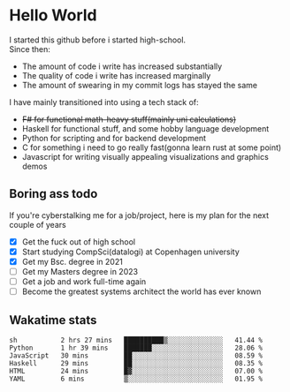 # Hello World

I started this github before i started high-school.  
Since then:
- The amount of code i write has increased substantially
- The quality of code i write has increased marginally
- The amount of swearing in my commit logs has stayed the same

I have mainly transitioned into using a tech stack of:
- ~~F# for functional math-heavy stuff(mainly uni calculations)~~
- Haskell for functional stuff, and some hobby language development
- Python for scripting and for backend development
- C for something i need to go really fast(gonna learn rust at some point)
- Javascript for writing visually appealing visualizations and graphics demos

## Boring ass todo
If you're cyberstalking me for a job/project, here is my plan for the next couple of years
- [x] Get the fuck out of high school
- [x] Start studying CompSci(datalogi) at Copenhagen university
- [x] Get my Bsc. degree in 2021
- [ ] Get my Masters degree in 2023
- [ ] Get a job and work full-time again
- [ ] Become the greatest systems architect the world has ever known

## Wakatime stats
<!--START_SECTION:waka-->

```text
sh           2 hrs 27 mins   ██████████▒░░░░░░░░░░░░░░   41.44 %
Python       1 hr 39 mins    ███████░░░░░░░░░░░░░░░░░░   28.06 %
JavaScript   30 mins         ██░░░░░░░░░░░░░░░░░░░░░░░   08.59 %
Haskell      29 mins         ██░░░░░░░░░░░░░░░░░░░░░░░   08.35 %
HTML         24 mins         █▓░░░░░░░░░░░░░░░░░░░░░░░   07.00 %
YAML         6 mins          ▒░░░░░░░░░░░░░░░░░░░░░░░░   01.95 %
```

<!--END_SECTION:waka-->
